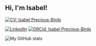 ## Hi, I'm Isabel!

[![CV: Isabel Precious-Birds](https://img.shields.io/badge/CV-Isabel%20Precious--Birds-blueviolet)](https://isabelbirds.github.io/online-cv/)  

[![LinkedIn](https://img.shields.io/badge/linkedin-%230077B5.svg?style=for-the-badge&logo=linkedin&logoColor=white)](https://www.linkedin.com/in/isabel-precious-birds-90ab05123/) [![ORCid: Isabel Precious-Birds](https://img.shields.io/badge/orcid-A6CE39?style=for-the-badge&logo=orcid&logoColor=white)](https://orcid.org/0000-0001-8173-3879)

![My GitHub stats](https://github-readme-stats.vercel.app/api?username=IsabelBirds&count_private=true&show_icons=true&theme=vue&hide_rank=TRUE)
